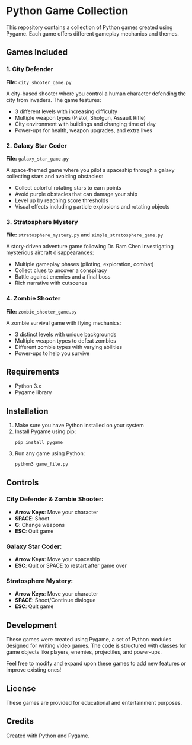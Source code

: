 # Python Game Collection

This repository contains a collection of Python games created using Pygame. Each game offers different gameplay mechanics and themes.

## Games Included

### 1. City Defender
**File:** `city_shooter_game.py`

A city-based shooter where you control a human character defending the city from invaders. The game features:
- 3 different levels with increasing difficulty
- Multiple weapon types (Pistol, Shotgun, Assault Rifle)
- City environment with buildings and changing time of day
- Power-ups for health, weapon upgrades, and extra lives

### 2. Galaxy Star Coder
**File:** `galaxy_star_game.py`

A space-themed game where you pilot a spaceship through a galaxy collecting stars and avoiding obstacles:
- Collect colorful rotating stars to earn points
- Avoid purple obstacles that can damage your ship
- Level up by reaching score thresholds
- Visual effects including particle explosions and rotating objects

### 3. Stratosphere Mystery
**File:** `stratosphere_mystery.py` and `simple_stratosphere_game.py`

A story-driven adventure game following Dr. Ram Chen investigating mysterious aircraft disappearances:
- Multiple gameplay phases (piloting, exploration, combat)
- Collect clues to uncover a conspiracy
- Battle against enemies and a final boss
- Rich narrative with cutscenes

### 4. Zombie Shooter
**File:** `zombie_shooter_game.py`

A zombie survival game with flying mechanics:
- 3 distinct levels with unique backgrounds
- Multiple weapon types to defeat zombies
- Different zombie types with varying abilities
- Power-ups to help you survive

## Requirements

- Python 3.x
- Pygame library

## Installation

1. Make sure you have Python installed on your system
2. Install Pygame using pip:
   ```
   pip install pygame
   ```
3. Run any game using Python:
   ```
   python3 game_file.py
   ```

## Controls

### City Defender & Zombie Shooter:
- **Arrow Keys**: Move your character
- **SPACE**: Shoot
- **G**: Change weapons
- **ESC**: Quit game

### Galaxy Star Coder:
- **Arrow Keys**: Move your spaceship
- **ESC**: Quit or SPACE to restart after game over

### Stratosphere Mystery:
- **Arrow Keys**: Move your character
- **SPACE**: Shoot/Continue dialogue
- **ESC**: Quit game

## Development

These games were created using Pygame, a set of Python modules designed for writing video games. The code is structured with classes for game objects like players, enemies, projectiles, and power-ups.

Feel free to modify and expand upon these games to add new features or improve existing ones!

## License

These games are provided for educational and entertainment purposes.

## Credits

Created with Python and Pygame.
